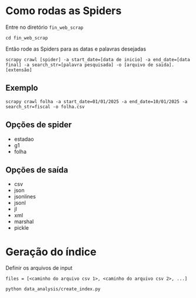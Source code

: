 # Como rodas as Spiders

Entre no diretório `fin_web_scrap`

```
cd fin_web_scrap
```

Então rode as Spiders para as datas e palavras desejadas

```
scrapy crawl [spider] -a start_date=[data de inicio] -a end_date=[data final] -a search_str=[palavra pesquisada] -o [arquivo de saida].[extensão]
```

## Exemplo

```
scrapy crawl folha -a start_date=01/01/2025 -a end_date=10/01/2025 -a search_str=fiscal -o folha.csv
```

## Opções de spider

- estadao
- g1
- folha

## Opções de saída

- csv
- json
- jsonlines
- jsonl
- jl
- xml 
- marshal
- pickle

# Geração do índice

Definir os arquivos de input 

```
files = [<caminho do arquivo csv 1>, <caminho do arquivo csv 2>, ...]
```

```
python data_analysis/create_index.py
```